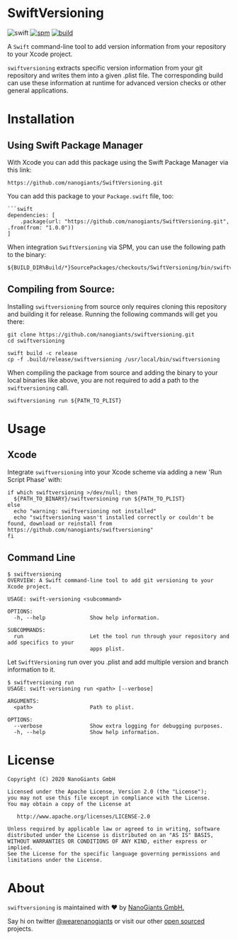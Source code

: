 # SwiftVersioning

![swift](https://img.shields.io/badge/Swift-5.2-F16D39.svg?style=flat)
[![spm](https://img.shields.io/badge/Supports-_Swift_Package_Manager-F16D39.svg?style=flat)](https://swift.org/package-manager/)
[![build](https://github.com/nanogiants/SwiftVersioning/workflows/build/badge.svg)](https://github.com/nanogiants/SwiftVersioning/actions)

A `Swift` command-line tool to add version information from your repository to your Xcode project.

`swiftversioning` extracts specific version information from your git repository and writes them into a given .plist file. The corresponding build can use these information at runtime for advanced version checks or other general applications.

# Installation

## Using Swift Package Manager

With Xcode you can add this package using the Swift Package Manager via this link:

```
https://github.com/nanogiants/SwiftVersioning.git
```

You can add this package to your `Package.swift` file, too:

```
```swift
dependencies: [
    .package(url: "https://github.com/nanogiants/SwiftVersioning.git", .from(from: "1.0.0"))
]
```

When integration `SwiftVersioning` via SPM, you can use the following path to the binary:

```
${BUILD_DIR%Build/*}SourcePackages/checkouts/SwiftVersioning/bin/swiftversioning
```

## Compiling from Source:

Installing `swiftversioning` from source only requires cloning this repository and building it for release. Running the following commands will get you there:

```
git clone https://github.com/nanogiants/swiftversioning.git
cd swiftversioning

swift build -c release
cp -f .build/release/swiftversioning /usr/local/bin/swiftversioning
```

When compiling the package from source and adding the binary to your local binaries like above, you are not required to add a
path to the `swiftversioning` call.

```
swiftversioning run ${PATH_TO_PLIST}
```

# Usage

## Xcode

Integrate `swiftversioning` into your Xcode scheme via adding a new 'Run Script Phase' with:

```
if which swiftversioning >/dev/null; then
  ${PATH_TO_BINARY}/swiftversioning run ${PATH_TO_PLIST}
else
  echo "warning: swiftversioning not installed"
  echo "swiftversioning wasn't installed correctly or couldn't be found, download or reinstall from https://github.com/nanogiants/swiftversioning"
fi
```


## Command Line

```
$ swiftversioning
OVERVIEW: A Swift command-line tool to add git versioning to your Xcode project.

USAGE: swift-versioning <subcommand>

OPTIONS:
  -h, --help              Show help information.

SUBCOMMANDS:
  run                     Let the tool run through your repository and add specifics to your
                          apps plist.
```

Let  `SwiftVersioning` run over you .plist and add multiple version and branch information to it.

```
$ swiftversioning run
USAGE: swift-versioning run <path> [--verbose]

ARGUMENTS:
  <path>                  Path to plist.

OPTIONS:
  --verbose               Show extra logging for debugging purposes.
  -h, --help              Show help information.
```

# License

```
Copyright (C) 2020 NanoGiants GmbH

Licensed under the Apache License, Version 2.0 (the "License");
you may not use this file except in compliance with the License.
You may obtain a copy of the License at

   http://www.apache.org/licenses/LICENSE-2.0

Unless required by applicable law or agreed to in writing, software
distributed under the License is distributed on an "AS IS" BASIS,
WITHOUT WARRANTIES OR CONDITIONS OF ANY KIND, either express or implied.
See the License for the specific language governing permissions and
limitations under the License.
```

# About

`swiftversioning` is maintained with :heart: by [NanoGiants GmbH.](https://www.nanogiants.de/)

Say hi on twitter [@wearenanogiants](https://twitter.com/wearenanogiants) or visit our other [open sourced](https://www.github.com/nanogiants/) projects.

